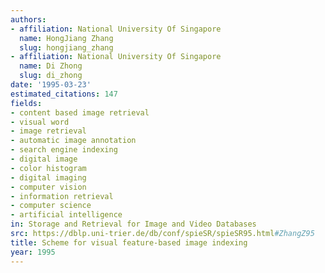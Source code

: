 ```yaml
---
authors:
- affiliation: National University Of Singapore
  name: HongJiang Zhang
  slug: hongjiang_zhang
- affiliation: National University Of Singapore
  name: Di Zhong
  slug: di_zhong
date: '1995-03-23'
estimated_citations: 147
fields:
- content based image retrieval
- visual word
- image retrieval
- automatic image annotation
- search engine indexing
- digital image
- color histogram
- digital imaging
- computer vision
- information retrieval
- computer science
- artificial intelligence
in: Storage and Retrieval for Image and Video Databases
src: https://dblp.uni-trier.de/db/conf/spieSR/spieSR95.html#ZhangZ95
title: Scheme for visual feature-based image indexing
year: 1995
---
```

